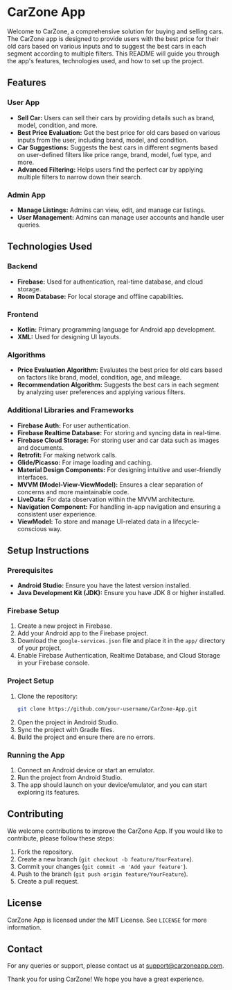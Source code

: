 # CarZone App

Welcome to CarZone, a comprehensive solution for buying and selling cars. The CarZone app is designed to provide users with the best price for their old cars based on various inputs and to suggest the best cars in each segment according to multiple filters. This README will guide you through the app's features, technologies used, and how to set up the project.

## Features

### User App
- **Sell Car:** Users can sell their cars by providing details such as brand, model, condition, and more.
- **Best Price Evaluation:** Get the best price for old cars based on various inputs from the user, including brand, model, and condition.
- **Car Suggestions:** Suggests the best cars in different segments based on user-defined filters like price range, brand, model, fuel type, and more.
- **Advanced Filtering:** Helps users find the perfect car by applying multiple filters to narrow down their search.

### Admin App
- **Manage Listings:** Admins can view, edit, and manage car listings.
- **User Management:** Admins can manage user accounts and handle user queries.

## Technologies Used

### Backend
- **Firebase:** Used for authentication, real-time database, and cloud storage.
- **Room Database:** For local storage and offline capabilities.

### Frontend
- **Kotlin:** Primary programming language for Android app development.
- **XML:** Used for designing UI layouts.

### Algorithms
- **Price Evaluation Algorithm:** Evaluates the best price for old cars based on factors like brand, model, condition, age, and mileage.
- **Recommendation Algorithm:** Suggests the best cars in each segment by analyzing user preferences and applying various filters.

### Additional Libraries and Frameworks
- **Firebase Auth:** For user authentication.
- **Firebase Realtime Database:** For storing and syncing data in real-time.
- **Firebase Cloud Storage:** For storing user and car data such as images and documents.
- **Retrofit:** For making network calls.
- **Glide/Picasso:** For image loading and caching.
- **Material Design Components:** For designing intuitive and user-friendly interfaces.
- **MVVM (Model-View-ViewModel):** Ensures a clear separation of concerns and more maintainable code.
- **LiveData:** For data observation within the MVVM architecture.
- **Navigation Component:** For handling in-app navigation and ensuring a consistent user experience.
- **ViewModel:** To store and manage UI-related data in a lifecycle-conscious way.

## Setup Instructions

### Prerequisites
- **Android Studio:** Ensure you have the latest version installed.
- **Java Development Kit (JDK):** Ensure you have JDK 8 or higher installed.

### Firebase Setup
1. Create a new project in Firebase.
2. Add your Android app to the Firebase project.
3. Download the `google-services.json` file and place it in the `app/` directory of your project.
4. Enable Firebase Authentication, Realtime Database, and Cloud Storage in your Firebase console.

### Project Setup
1. Clone the repository:
   ```sh
   git clone https://github.com/your-username/CarZone-App.git
   ```
2. Open the project in Android Studio.
3. Sync the project with Gradle files.
4. Build the project and ensure there are no errors.

### Running the App
1. Connect an Android device or start an emulator.
2. Run the project from Android Studio.
3. The app should launch on your device/emulator, and you can start exploring its features.

## Contributing
We welcome contributions to improve the CarZone App. If you would like to contribute, please follow these steps:
1. Fork the repository.
2. Create a new branch (`git checkout -b feature/YourFeature`).
3. Commit your changes (`git commit -m 'Add your feature'`).
4. Push to the branch (`git push origin feature/YourFeature`).
5. Create a pull request.

## License
CarZone App is licensed under the MIT License. See `LICENSE` for more information.

## Contact
For any queries or support, please contact us at support@carzoneapp.com.

Thank you for using CarZone! We hope you have a great experience.
